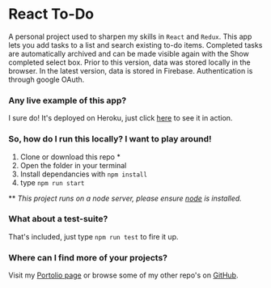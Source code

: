 # React To-Do

A personal project used to sharpen my skills in `React` and `Redux`. This app lets you add tasks to a list and search existing to-do items. Completed tasks are automatically archived and can be made visible again with the Show completed select box. Prior to this version, data was stored locally in the browser. In the latest version, data is stored in Firebase. Authentication is through google OAuth.

### Any live example of this app?
I sure do! It's deployed on Heroku, just click [here](https://list11.herokuapp) to see it in action.

### So, how do I run this locally? I want to play around!
1. Clone or download this repo *
2. Open the folder in your terminal
3. Install dependancies with `npm install`
4. type `npm run start`

** <i>This project runs on a node server, please ensure [node](https://nodejs.org/en/) is installed.</i>

### What about a test-suite?
That's included, just type `npm run test` to fire it up.

### Where can I find more of your projects?
Visit my [Portolio page](http://royscheffers.com) or browse some of my other repo's on [GitHub](https://github.com/rscheffers82).
